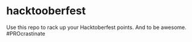 # hacktooberfest

Use this repo to rack up your Hacktoberfest points. And to be awesome. #PROcrastinate
